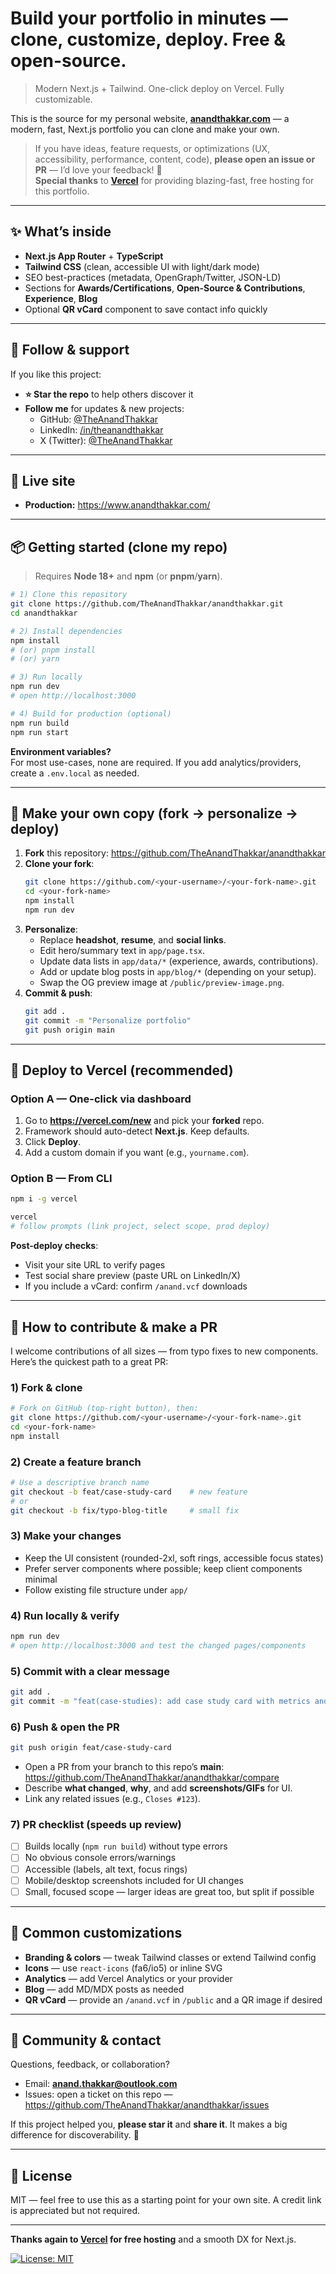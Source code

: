 # Build your portfolio in minutes — clone, customize, deploy. Free & open-source.

> Modern Next.js + Tailwind. One-click deploy on Vercel. Fully customizable.

This is the source for my personal website, **[anandthakkar.com](https://www.anandthakkar.com/)** — a modern, fast, Next.js portfolio you can clone and make your own.

> If you have ideas, feature requests, or optimizations (UX, accessibility, performance, content, code), **please open an issue or PR** — I’d love your feedback! 🙌  
> **Special thanks** to **[Vercel](https://vercel.com/)** for providing blazing-fast, free hosting for this portfolio.

---

## ✨ What’s inside

- **Next.js App Router** + **TypeScript**
- **Tailwind CSS** (clean, accessible UI with light/dark mode)
- SEO best-practices (metadata, OpenGraph/Twitter, JSON-LD)
- Sections for **Awards/Certifications**, **Open-Source & Contributions**, **Experience**, **Blog**
- Optional **QR vCard** component to save contact info quickly

---

## 🔗 Follow & support

If you like this project:

- **⭐️ Star the repo** to help others discover it
- **Follow me** for updates & new projects:
  - GitHub: [@TheAnandThakkar](https://github.com/TheAnandThakkar)
  - LinkedIn: [/in/theanandthakkar](https://www.linkedin.com/in/theanandthakkar/)
  - X (Twitter): [@TheAnandThakkar](https://x.com/TheAnandThakkar)

---

## 🧭 Live site

- **Production:** https://www.anandthakkar.com/

---

## 📦 Getting started (clone my repo)

> Requires **Node 18+** and **npm** (or **pnpm**/**yarn**).

```bash
# 1) Clone this repository
git clone https://github.com/TheAnandThakkar/anandthakkar.git
cd anandthakkar

# 2) Install dependencies
npm install
# (or) pnpm install
# (or) yarn

# 3) Run locally
npm run dev
# open http://localhost:3000

# 4) Build for production (optional)
npm run build
npm run start
```

**Environment variables?**  
For most use-cases, none are required. If you add analytics/providers, create a `.env.local` as needed.

---

## 🍴 Make your own copy (fork → personalize → deploy)

1. **Fork** this repository: https://github.com/TheAnandThakkar/anandthakkar
2. **Clone your fork**:
   ```bash
   git clone https://github.com/<your-username>/<your-fork-name>.git
   cd <your-fork-name>
   npm install
   npm run dev
   ```
3. **Personalize**:
   - Replace **headshot**, **resume**, and **social links**.
   - Edit hero/summary text in `app/page.tsx`.
   - Update data lists in `app/data/*` (experience, awards, contributions).
   - Add or update blog posts in `app/blog/*` (depending on your setup).
   - Swap the OG preview image at `/public/preview-image.png`.
4. **Commit & push**:
   ```bash
   git add .
   git commit -m "Personalize portfolio"
   git push origin main
   ```

---

## 🚀 Deploy to Vercel (recommended)

### Option A — One-click via dashboard

1. Go to **https://vercel.com/new** and pick your **forked** repo.
2. Framework should auto-detect **Next.js**. Keep defaults.
3. Click **Deploy**.
4. Add a custom domain if you want (e.g., `yourname.com`).

### Option B — From CLI

```bash
npm i -g vercel

vercel
# follow prompts (link project, select scope, prod deploy)
```

**Post-deploy checks**:

- Visit your site URL to verify pages
- Test social share preview (paste URL on LinkedIn/X)
- If you include a vCard: confirm `/anand.vcf` downloads

---

## 🧩 How to contribute & make a PR

I welcome contributions of all sizes — from typo fixes to new components. Here’s the quickest path to a great PR:

### 1) Fork & clone

```bash
# Fork on GitHub (top-right button), then:
git clone https://github.com/<your-username>/<your-fork-name>.git
cd <your-fork-name>
npm install
```

### 2) Create a feature branch

```bash
# Use a descriptive branch name
git checkout -b feat/case-study-card    # new feature
# or
git checkout -b fix/typo-blog-title     # small fix
```

### 3) Make your changes

- Keep the UI consistent (rounded-2xl, soft rings, accessible focus states)
- Prefer server components where possible; keep client components minimal
- Follow existing file structure under `app/`

### 4) Run locally & verify

```bash
npm run dev
# open http://localhost:3000 and test the changed pages/components
```

### 5) Commit with a clear message

```bash
git add .
git commit -m "feat(case-studies): add case study card with metrics and CTAs"
```

### 6) Push & open the PR

```bash
git push origin feat/case-study-card
```

- Open a PR from your branch to this repo’s **main**:  
  https://github.com/TheAnandThakkar/anandthakkar/compare
- Describe **what changed**, **why**, and add **screenshots/GIFs** for UI.
- Link any related issues (e.g., `Closes #123`).

### 7) PR checklist (speeds up review)

- [ ] Builds locally (`npm run build`) without type errors
- [ ] No obvious console errors/warnings
- [ ] Accessible (labels, alt text, focus rings)
- [ ] Mobile/desktop screenshots included for UI changes
- [ ] Small, focused scope — larger ideas are great too, but split if possible

---

## 🧱 Common customizations

- **Branding & colors** — tweak Tailwind classes or extend Tailwind config
- **Icons** — use `react-icons` (fa6/io5) or inline SVG
- **Analytics** — add Vercel Analytics or your provider
- **Blog** — add MD/MDX posts as needed
- **QR vCard** — provide an `/anand.vcf` in `/public` and a QR image if desired

---

## 📣 Community & contact

Questions, feedback, or collaboration?

- Email: **anand.thakkar@outlook.com**
- Issues: open a ticket on this repo — https://github.com/TheAnandThakkar/anandthakkar/issues

If this project helped you, **please star it** and **share it**. It makes a big difference for discoverability. 🙏

---

## 📝 License

MIT — feel free to use this as a starting point for your own site. A credit link is appreciated but not required.

---

**Thanks again to [Vercel](https://vercel.com/) for free hosting** and a smooth DX for Next.js.

[![License: MIT](https://img.shields.io/badge/License-MIT-yellow.svg)](./LICENSE)